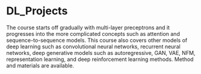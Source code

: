 # DL_Projects
The course starts off gradually with multi-layer preceptrons and it progresses into the more complicated
concepts such as attention and sequence-to-sequence models. This course also covers other models of deep learning such
as convolutional neural networks, recurrent neural networks, deep generative models such as autoregressive, GAN, VAE,
NFM, representation learning, and deep reinforcement learning methods. Method and materials are available. 
